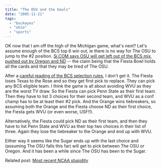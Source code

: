 ```yaml
---
title: "The OSU and the bowls"
date: "2005-11-21"
tags: 
  - "buckeyes"
  - "ohio"
  - "sports"
---
```


OK now that I am off the high of the Michigan game, what's next? Let's assume enough of the BCS top 6 win out, ie there is no way for The OSU to jump to the #2 position. [Si.COM says OSU will get left out of the BCS mix, pushed out by Oregon and ND](http://sportsillustrated.cnn.com/2005/writers/stewart_mandel/11/21/bowl.projections/index.html) -- the claim being that the Fiesta Bowl holds all the cards and that they may be tired of The OSU.

After a [careful reading of the BCS selection rules](http://www.bcsfootball.org/index2.cfm?page=eligibility), I don't get it. The Fiesta loses Texas to the Rose and so they get first pick to replace. They can pick any BCS eligible team. I think the game is all about avoiding WVU as they are the worst TV draw. So the Fiesta can pick Penn State as their first team. Then they have to list 3 choices for their second team, and WVU as a conf champ has to be at least their #2 pick. And the Orange wins tiebreakers, so assuming both the Orange and the Fiesta choose ND as their first choice, the Fiesta gets WVU (or even worse, USF!!).

Alternatively, the Fiesta could pick ND as their first team, and then they have to list Penn State and WVU as their top two choices in their list of three. Again they lose the tiebreaker to the Orange and end up with WVU.

Either way it seems like the Sugar ends up with the last choice and (assuming The OSU falls this far) will get to pick between The OSU or Oregon. And it has been a while since The OSU has been to the Sugar.

Related post: [Most recent NCAA stupidity](http://www.theludwigs.com/2005/10/most_recent_ncaa_stupidity.html)
